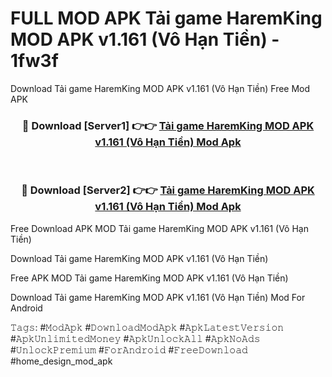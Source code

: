 # FULL MOD APK Tải game HaremKing MOD APK v1.161 (Vô Hạn Tiền) - 1fw3f
Download Tải game HaremKing MOD APK v1.161 (Vô Hạn Tiền) Free Mod APK

<div align="center">
<h3>🔴 Download [Server1] 👉👉 <a href="https://apk-comot.site?title=Tải_game_HaremKing_MOD_APK_v1.161_(Vô_Hạn_Tiền)">Tải game HaremKing MOD APK v1.161 (Vô Hạn Tiền) Mod Apk</a></h3><br>

<h3>🔴 Download [Server2] 👉👉 <a href="https://apk-comot.site?title=Tải_game_HaremKing_MOD_APK_v1.161_(Vô_Hạn_Tiền)">Tải game HaremKing MOD APK v1.161 (Vô Hạn Tiền) Mod Apk</a></h3>
</div>


Free Download APK MOD Tải game HaremKing MOD APK v1.161 (Vô Hạn Tiền)

Download Tải game HaremKing MOD APK v1.161 (Vô Hạn Tiền) 

Free APK MOD Tải game HaremKing MOD APK v1.161 (Vô Hạn Tiền) 

Download Tải game HaremKing MOD APK v1.161 (Vô Hạn Tiền) Mod For Android

𝚃𝚊𝚐𝚜: #𝙼𝚘𝚍𝙰𝚙𝚔 #𝙳𝚘𝚠𝚗𝚕𝚘𝚊𝚍𝙼𝚘𝚍𝙰𝚙𝚔 #𝙰𝚙𝚔𝙻𝚊𝚝𝚎𝚜𝚝𝚅𝚎𝚛𝚜𝚒𝚘𝚗 #𝙰𝚙𝚔𝚄𝚗𝚕𝚒𝚖𝚒𝚝𝚎𝚍𝙼𝚘𝚗𝚎𝚢 #𝙰𝚙𝚔𝚄𝚗𝚕𝚘𝚌𝚔𝙰𝚕𝚕 #𝙰𝚙𝚔𝙽𝚘𝙰𝚍𝚜 #𝚄𝚗𝚕𝚘𝚌𝚔𝙿𝚛𝚎𝚖𝚒𝚞𝚖 #𝙵𝚘𝚛𝙰𝚗𝚍𝚛𝚘𝚒𝚍 #𝙵𝚛𝚎𝚎𝙳𝚘𝚠𝚗𝚕𝚘𝚊𝚍 #home_design_mod_apk